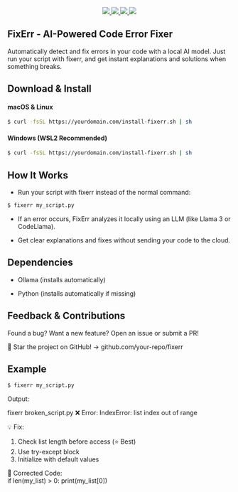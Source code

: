 <p align="center">
    <a href="https://github.com/EDJINEDJA//databaseTrading/blob/main/LICENSE" alt="Licence">
        <img src="https://img.shields.io/badge/license-MIT-yellow.svg" />
    </a>
    <a href="https://github.com/EDJINEDJA//databaseTrading/commits/main" alt="Commits">
        <img src="https://img.shields.io/github/last-commit/EDJINEDJA/databaseTrading/main" />
    </a>
    <a href="https://github.com/EDJINEDJA/databaseTrading" alt="Activity">
        <img src="https://img.shields.io/badge/contributions-welcome-orange.svg" />
    </a>
    <a href="http://matthaythornthwaite.pythonanywhere.com/" alt="Web Status">
        <img src="https://img.shields.io/website?down_color=red&down_message=down&up_color=success&up_message=up&url=http%3A%2F%2Fmatthaythornthwaite.pythonanywhere.com%2F" />
    </a>
</p>


## FixErr - AI-Powered Code Error Fixer

Automatically detect and fix errors in your code with a local AI model. Just run your script with fixerr, and get instant explanations and solutions when something breaks.

## Download & Install

#### macOS & Linux

```bash
$ curl -fsSL https://yourdomain.com/install-fixerr.sh | sh
```
#### Windows (WSL2 Recommended)

```bash
$ curl -fsSL https://yourdomain.com/install-fixerr.sh | sh
```

## How It Works

- Run your script with fixerr instead of the normal command:

```bash
$ fixerr my_script.py
```

- If an error occurs, FixErr analyzes it locally using an LLM (like Llama 3 or CodeLlama).

- Get clear explanations and fixes without sending your code to the cloud.

## Dependencies

- Ollama (installs automatically)

- Python (installs automatically if missing)

## Feedback & Contributions

Found a bug? Want a new feature? Open an issue or submit a PR!

🌟 Star the project on GitHub! → github.com/your-repo/fixerr

## Example

```bash
$ fixerr my_script.py
```
Output:

fixerr broken_script.py
❌ Error: IndexError: list index out of range  

💡 Fix:  
1. Check list length before access (⭐ Best)  
2. Use try-except block  
3. Initialize with default values  

🔧 Corrected Code:  
if len(my_list) > 0:
    print(my_list[0])